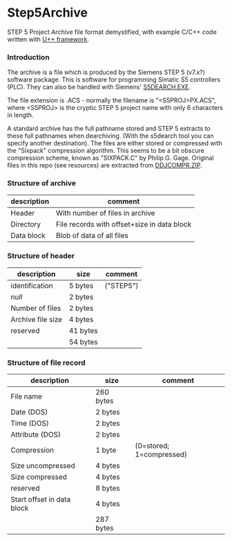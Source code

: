 # Step5Archive
STEP 5 Project Archive file format demystified, with example C/C++ code written with [U++ framework](https://www.ultimatepp.org/index.html).

### Introduction

The archive is a file which is produced by the Siemens STEP 5 (v7.x?) software package. This is software for programming Simatic S5 controllers (PLC). They can also be handled with Siemens' [S5DEARCH.EXE](https://support.industry.siemens.com/cs/document/1160072/archiving-dearchivingtool-for-step-5-v7-x-projekt-files?dti=0&lc=en-CY).

The file extension is .ACS - normally the filename is "\<S5PROJ\>PX.ACS", where \<S5PROJ\> is the cryptic STEP 5 project name with only 6 characters in length.

A standard archive has the full pathname stored and STEP 5 extracts to these full pathnames when dearchiving. (With the s5dearch tool you can specify another destination). The files are either stored or compressed with the "Sixpack" compression algorithm. This seems to be a bit obscure compression scheme, known as "SIXPACK.C" by Philip G. Gage. Original files in this repo (see resources) are extracted from [DDJCOMPR.ZIP](https://www.sac.sk/download/pack/ddjcompr.zip).

### Structure of archive

| description | comment                                     |
| ----------- | ------------------------------------------- |
| Header      | With number of files in archive             |
| Directory   | File records with offset+size in data block |
| Data block  | Blob of data of all files                   |

### Structure of header

| description       | size     | comment   |
| ----------------- | -------- | --------- |
| identification    | 5 bytes  | ("STEP5") |
| *null*            | 2 bytes  |           |
| Number of files   | 2 bytes  |           |
| Archive file size | 4 bytes  |           |
| reserved          | 41 bytes |           |
|                   | 54 bytes |           |

### Structure of file record

| description                | size      | comment                  |
| -------------------------- | --------- | ------------------------ |
| File name                  | 260 bytes |                          |
| Date (DOS)                 | 2 bytes   |                          |
| Time (DOS)                 | 2 bytes   |                          |
| Attribute (DOS)            | 2 bytes   |                          |
| Compression                | 1 byte    | (0=stored; 1=compressed) |
| Size uncompressed          | 4 bytes   |                          |
| Size compressed            | 4 bytes   |                          |
| reserved                   | 8 bytes   |                          |
| Start offset in data block | 4 bytes   |                          |
|                            | 287 bytes |                          |

